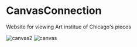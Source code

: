 # CanvasConnection
Website for viewing Art institue of Chicago's pieces

![canvas2](https://github.com/Mbar1s/CanvasConnection/assets/108489416/a7c50c8a-9023-43af-add3-06b6a456f17e)
![canvas](https://github.com/Mbar1s/CanvasConnection/assets/108489416/1ab02b0a-22a3-421c-8bb7-acc8916d225d)

